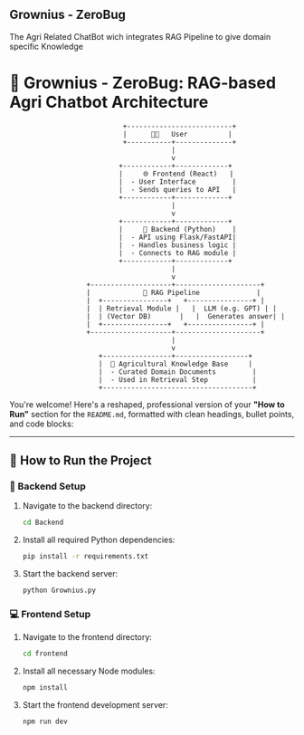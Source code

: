 ## Grownius - ZeroBug

The Agri Related ChatBot wich integrates RAG Pipeline to give domain specific Knowledge

# 🧠 Grownius - ZeroBug: RAG-based Agri Chatbot Architecture

                                +--------------------------+
                                |      👨‍🌾   User          |
                                +-----------+--------------+
                                            |
                                            v
                               +------------+-------------+
                               |     🌐 Frontend (React)   |
                               |  - User Interface         |
                               |  - Sends queries to API   |
                               +------------+-------------+
                                            |
                                            v
                               +------------+-------------+
                               |     🐍 Backend (Python)    |
                               |  - API using Flask/FastAPI|
                               |  - Handles business logic |
                               |  - Connects to RAG module |
                               +------------+-------------+
                                            |
                                            v
                       +--------------------+---------------------+
                       |             🧠 RAG Pipeline              |
                       |  +----------------+   +----------------+ |
                       |  | Retrieval Module |   |  LLM (e.g. GPT) | |
                       |  | (Vector DB)       |   |  Generates answer| |
                       |  +----------------+   +----------------+ |
                       +--------------------+---------------------+
                                            |
                                            v
                          +-----------------+------------------+
                          |  📘 Agricultural Knowledge Base     |
                          |  - Curated Domain Documents         |
                          |  - Used in Retrieval Step           |
                          +-------------------------------------+



You're welcome! Here's a reshaped, professional version of your **"How to Run"** section for the `README.md`, formatted with clean headings, bullet points, and code blocks:

---

## 🏃 How to Run the Project

### 🔧 Backend Setup

1. Navigate to the backend directory:

   ```bash
   cd Backend
   ```

2. Install all required Python dependencies:

   ```bash
   pip install -r requirements.txt
   ```

3. Start the backend server:

   ```bash
   python Grownius.py
   ```



### 💻 Frontend Setup

1. Navigate to the frontend directory:

   ```bash
   cd frontend
   ```

2. Install all necessary Node modules:

   ```bash
   npm install
   ```

3. Start the frontend development server:

   ```bash
   npm run dev
   ```


